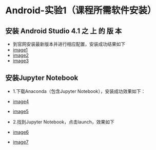 # Android-实验1（课程所需软件安装）

## 安装 Android Studio 4.1 之 上 的 版 本
  
  - 到官网安装最新版本并进行相应配置，安装成功结果如下
  - [image1](https://github.com/Shawpromax/images/blob/main/1.jpg)
  - [image2](https://github.com/Shawpromax/images/blob/main/2.jpg)
  - [image3](https://github.com/Shawpromax/images/blob/main/3.jpg)
  
## 安装Jupyter Notebook
  - 1.下载Anaconda（包含Jupyter Notebook），安装成功效果如下：
  - [image4](https://github.com/Shawpromax/images/blob/main/4.jpg)
  - [image5](https://github.com/Shawpromax/images/blob/main/5.jpg)
    
  - 2.找到Jupyter Notebook，点击launch，效果如下
  - [image6](https://github.com/Shawpromax/images/blob/main/6.jpg)
  - [image7](https://github.com/Shawpromax/images/blob/main/7.jpg)
    



```python

```
